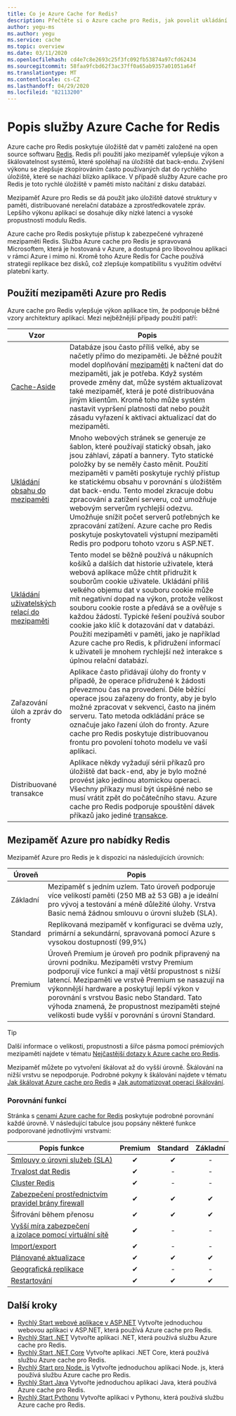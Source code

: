 ```yaml
---
title: Co je Azure Cache for Redis?
description: Přečtěte si o Azure cache pro Redis, jak povolit ukládání do mezipaměti, ukládání obsahu do mezipaměti, ukládání uživatelských relací do mezipaměti, úlohy a služby Řízení front zpráv a distribuované transakce.
author: yegu-ms
ms.author: yegu
ms.service: cache
ms.topic: overview
ms.date: 03/11/2020
ms.openlocfilehash: cd4e7c8e2693c25f3fc092fb53874a97cfd62434
ms.sourcegitcommit: 58faa9fcbd62f3ac37ff0a65ab9357a01051a64f
ms.translationtype: MT
ms.contentlocale: cs-CZ
ms.lasthandoff: 04/29/2020
ms.locfileid: "82113200"
---
```

# <a name="azure-cache-for-redis-description"></a>Popis služby Azure Cache for Redis

Azure cache pro Redis poskytuje úložiště dat v paměti založené na open source softwaru [Redis](https://redis.io/). Redis při použití jako mezipaměť vylepšuje výkon a škálovatelnost systémů, které spoléhají na úložiště dat back-endu. Zvýšení výkonu se zlepšuje zkopírováním často používaných dat do rychlého úložiště, které se nachází blízko aplikace. V případě služby Azure cache pro Redis je toto rychlé úložiště v paměti místo načítání z disku databází.

Mezipaměť Azure pro Redis se dá použít jako úložiště datové struktury v paměti, distribuované nerelační databáze a zprostředkovatele zpráv. Lepšího výkonu aplikací se dosahuje díky nízké latenci a vysoké propustnosti modulu Redis.

Azure cache pro Redis poskytuje přístup k zabezpečené vyhrazené mezipaměti Redis. Služba Azure cache pro Redis je spravovaná Microsoftem, která je hostovaná v Azure, a dostupná pro libovolnou aplikaci v rámci Azure i mimo ni. Kromě toho Azure Redis for Cache používá strategii replikace bez disků, což zlepšuje kompatibilitu s využitím odvětví platební karty.

## <a name="using-azure-cache-for-redis"></a>Použití mezipaměti Azure pro Redis

Azure cache pro Redis vylepšuje výkon aplikace tím, že podporuje běžné vzory architektury aplikací. Mezi nejběžnější případy použití patří:

| Vzor      | Popis                                        |
| ------------ | -------------------------------------------------- |
| [Cache-Aside](cache-web-app-cache-aside-leaderboard.md) | Databáze jsou často příliš velké, aby se načetly přímo do mezipaměti. Je běžné použít model doplňování [mezipaměti](https://docs.microsoft.com/azure/architecture/patterns/cache-aside) k načtení dat do mezipaměti, jak je potřeba. Když systém provede změny dat, může systém aktualizovat také mezipaměť, která je poté distribuována jiným klientům. Kromě toho může systém nastavit vypršení platnosti dat nebo použít zásadu vyřazení k aktivaci aktualizací dat do mezipaměti.|
| [Ukládání obsahu do mezipaměti](cache-aspnet-output-cache-provider.md) | Mnoho webových stránek se generuje ze šablon, které používají statický obsah, jako jsou záhlaví, zápatí a bannery. Tyto statické položky by se neměly často měnit. Použití mezipaměti v paměti poskytuje rychlý přístup ke statickému obsahu v porovnání s úložištěm dat back-endu. Tento model zkracuje dobu zpracování a zatížení serveru, což umožňuje webovým serverům rychlejší odezvu. Umožňuje snížit počet serverů potřebných ke zpracování zatížení. Azure cache pro Redis poskytuje poskytovateli výstupní mezipaměti Redis pro podporu tohoto vzoru s ASP.NET.|
| [Ukládání uživatelských relací do mezipaměti](cache-aspnet-session-state-provider.md) | Tento model se běžně používá u nákupních košíků a dalších dat historie uživatele, která webová aplikace může chtít přidružit k souborům cookie uživatele. Ukládání příliš velkého objemu dat v souboru cookie může mít negativní dopad na výkon, protože velikost souboru cookie roste a předává se a ověřuje s každou žádostí. Typické řešení používá soubor cookie jako klíč k dotazování dat v databázi. Použití mezipaměti v paměti, jako je například Azure cache pro Redis, k přidružení informací k uživateli je mnohem rychlejší než interakce s úplnou relační databází. |
| Zařazování úloh a zpráv do fronty | Aplikace často přidávají úlohy do fronty v případě, že operace přidružené k žádosti převezmou čas na provedení. Déle běžící operace jsou zařazeny do fronty, aby je bylo možné zpracovat v sekvenci, často na jiném serveru.  Tato metoda odkládání práce se označuje jako řazení úloh do fronty. Azure cache pro Redis poskytuje distribuovanou frontu pro povolení tohoto modelu ve vaší aplikaci.|
| Distribuované transakce | Aplikace někdy vyžadují sérii příkazů pro úložiště dat back-end, aby je bylo možné provést jako jedinou atomickou operaci. Všechny příkazy musí být úspěšné nebo se musí vrátit zpět do počátečního stavu. Azure cache pro Redis podporuje spouštění dávek příkazů jako jediné [transakce](https://redis.io/topics/transactions). |

## <a name="azure-cache-for-redis-offerings"></a>Mezipaměť Azure pro nabídky Redis

Mezipaměť Azure pro Redis je k dispozici na následujících úrovních:

| Úroveň | Popis |
|---|---|
Základní | Mezipaměť s jedním uzlem. Tato úroveň podporuje více velikostí paměti (250 MB až 53 GB) a je ideální pro vývoj a testování a méně důležité úlohy. Vrstva Basic nemá žádnou smlouvu o úrovni služeb (SLA). |
| Standard | Replikovaná mezipaměť v konfiguraci se dvěma uzly, primární a sekundární, spravovaná pomocí Azure s vysokou dostupností (99,9%) |
| Premium | Úroveň Premium je úroveň pro podnik připravený na úrovni podniku. Mezipaměti vrstvy Premium podporují více funkcí a mají větší propustnost s nižší latencí. Mezipaměti ve vrstvě Premium se nasazují na výkonnější hardware a poskytují lepší výkon v porovnání s vrstvou Basic nebo Standard. Tato výhoda znamená, že propustnost mezipaměti stejné velikosti bude vyšší v porovnání s úrovní Standard. |

> [!TIP]
> Další informace o velikosti, propustnosti a šířce pásma pomocí prémiových mezipamětí najdete v tématu [Nejčastější dotazy k Azure cache pro Redis](cache-faq.md#what-azure-cache-for-redis-offering-and-size-should-i-use).
>

Mezipaměť můžete po vytvoření škálovat až do vyšší úrovně. Škálování na nižší vrstvu se nepodporuje. Podrobné pokyny k škálování najdete v tématu [Jak škálovat Azure cache pro Redis](cache-how-to-scale.md) a [Jak automatizovat operaci škálování](cache-how-to-scale.md#how-to-automate-a-scaling-operation).

### <a name="feature-comparison"></a>Porovnání funkcí

Stránka s [cenami Azure cache for Redis](https://azure.microsoft.com/pricing/details/cache/) poskytuje podrobné porovnání každé úrovně. V následující tabulce jsou popsány některé funkce podporované jednotlivými vrstvami:

| Popis funkce | Premium | Standard | Základní |
| ------------------- | :-----: | :------: | :---: |
| [Smlouvy o úrovni služeb (SLA)](https://azure.microsoft.com/support/legal/sla/cache/v1_0/) |✔|✔|-|
| [Trvalost dat Redis](cache-how-to-premium-persistence.md) |✔|-|-|
| [Cluster Redis](cache-how-to-premium-clustering.md) |✔|-|-|
| [Zabezpečení prostřednictvím pravidel brány firewall](cache-configure.md#firewall) |✔|✔|✔|
| Šifrování během přenosu |✔|✔|✔|
| [Vyšší míra zabezpečení a izolace pomocí virtuální sítě](cache-how-to-premium-vnet.md) |✔|-|-|
| [Import/export](cache-how-to-import-export-data.md) |✔|-|-|
| [Plánované aktualizace](cache-administration.md#schedule-updates) |✔|✔|✔|
| [Geografická replikace](cache-how-to-geo-replication.md) |✔|-|-|
| [Restartování](cache-administration.md#reboot) |✔|✔|✔|

## <a name="next-steps"></a>Další kroky

* [Rychlý Start webové aplikace v ASP.NET](cache-web-app-howto.md) Vytvořte jednoduchou webovou aplikaci v ASP.NET, která používá Azure cache pro Redis.
* [Rychlý Start .NET](cache-dotnet-how-to-use-azure-redis-cache.md) Vytvořte aplikaci .NET, která používá službu Azure cache pro Redis.
* [Rychlý Start .NET Core](cache-dotnet-core-quickstart.md) Vytvořte aplikaci .NET Core, která používá službu Azure cache pro Redis.
* [Rychlý Start pro Node. js](cache-nodejs-get-started.md) Vytvořte jednoduchou aplikaci Node. js, která používá službu Azure cache pro Redis.
* [Rychlý Start Java](cache-java-get-started.md) Vytvořte jednoduchou aplikaci Java, která používá Azure cache pro Redis.
* [Rychlý Start Pythonu](cache-python-get-started.md) Vytvořte aplikaci v Pythonu, která používá službu Azure cache pro Redis.
